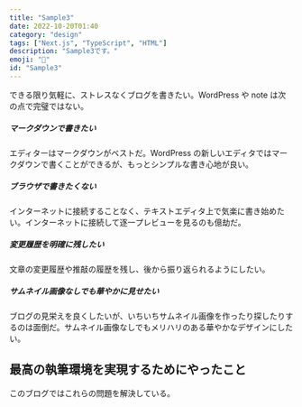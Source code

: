 ```yaml
---
title: "Sample3"
date: 2022-10-20T01:40
category: "design"
tags: ["Next.js", "TypeScript", "HTML"]
description: "Sample3です。"
emoji: "📝"
id: "Sample3"
---
```


できる限り気軽に、ストレスなくブログを書きたい。WordPress や note は次の点で完璧ではない。

##### マークダウンで書きたい

エディターはマークダウンがベストだ。WordPress の新しいエディタではマークダウンで書くことができるが、もっとシンプルな書き心地が良い。

##### ブラウザで書きたくない

インターネットに接続することなく、テキストエディタ上で気楽に書き始めたい。インターネットに接続して逐一プレビューを見るのも億劫だ。

##### 変更履歴を明確に残したい

文章の変更履歴や推敲の履歴を残し、後から振り返られるようにしたい。

##### サムネイル画像なしでも華やかに見せたい

ブログの見栄えを良くしたいが、いちいちサムネイル画像を作ったり探したりするのは面倒だ。サムネイル画像なしでもメリハリのある華やかなデザインにしたい。

## 最高の執筆環境を実現するためにやったこと

このブログではこれらの問題を解決している。
